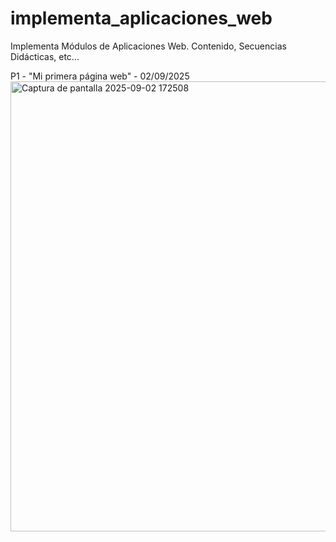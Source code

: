 # implementa_aplicaciones_web
Implementa Módulos de Aplicaciones Web. Contenido, Secuencias Didácticas, etc...

P1 - "Mi primera página web" - 02/09/2025
<img width="1280" height="720" alt="Captura de pantalla 2025-09-02 172508" src="https://github.com/user-attachments/assets/6fb7f8cd-14bf-47a3-a6f2-8962cdd7c253" />
